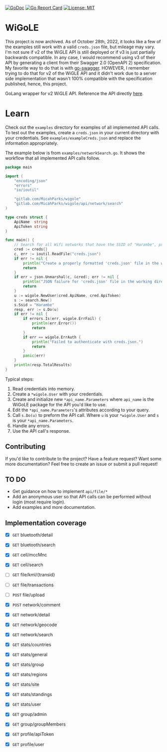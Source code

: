 [![GoDoc](https://godoc.org/gitlab.com/MicahParks/wigole?status.svg)](https://godoc.org/gitlab.com/MicahParks/wigole) [![Go Report Card](https://goreportcard.com/badge/gitlab.com/MicahParks/wigole)](https://goreportcard.com/report/gitlab.com/MicahParks/wigole) [![License: MIT](https://img.shields.io/badge/License-MIT-blue.svg)](https://opensource.org/licenses/MIT)
# WiGoLE

This project is now archived. As of October 28th, 2022, it looks like a few of the examples still work with a valid
`creds.json` file, but mileage may vary. I'm not sure if v2 of the WiGLE API is still deployed or if v3 is just
partially backwards compatible. In any case, I would recommend using v3 of their API by generating a client from their
Swagger 2.0 (OpenAPI 2) specification. My favorite way to do that is with
[go-swagger](https://github.com/go-swagger/go-swagger). HOWEVER, I remember trying to do that for v2 of the
WiGLE API and it didn't work due to a server side implementation that wasn't 100% compatible with the specification
published, hence, this project.

GoLang wrapper for v2 WiGLE API. Reference the API directly [here](https://api.wigle.net/swagger).

# Learn
Check out the `examples` directory for examples of all implemented API calls. To test out the examples, create a
`creds.json` in your current directory with your credentials. See `examples/exampleCreds.json` and replace the
information appropriately. 

The example below is from `examples/networkSearch.go`. It shows the workflow that all implemented API calls follow.
```go
package main

import (
	"encoding/json"
	"errors"
	"io/ioutil"

	"gitlab.com/MicahParks/wigole"
	"gitlab.com/MicahParks/wigole/api/network/search"
)

type creds struct {
	ApiName  string
	ApiToken string
}

func main() {
	// Search for all Wifi networks that have the SSID of "Harambe", print the number of results.
	cred := creds{}
	c, err := ioutil.ReadFile("creds.json")
	if err != nil {
		println("Create a properly formatted 'creds.json' file in the working directory.")
		return
	}
	if err = json.Unmarshal(c, &cred); err != nil {
		println("JSON failure for 'creds.json' file in the working directory.")
		return
	}
	u := wigole.NewUser(cred.ApiName, cred.ApiToken)
	s := search.New()
	s.Ssid = "Harambe"
	resp, err := s.Do(u)
	if err != nil {
		if errors.Is(err, wigole.ErrFail) {
			println(err.Error())
			return
		}
		if err == wigole.ErrAuth {
			println("Failed to authenticate with creds.json.")
			return
		}
		panic(err)
	}
	println(resp.TotalResults)
}
```

Typical steps:
1. Read credentials into memory.
2. Create a `*wigole.User` with your credentials.
3. Create and initialize new `*api_name.Parameters` where `api_name` is the WiGoLE package for the API you'd like to
use.
4. Edit the `*api_name.Parameters`'s attributes according to your query.
5. Call `s.Do(u)` to preform the API call. Where `u` is your `*wigole.User` and `s` is your `*api_name.Parameters`.
6. Handle any errors.
7. Use the API call's response.

## Contributing
If you'd like to contribute to the project? Have a feature request? Want some more documentation? Feel free to create an
issue or submit a pull request!


## TO DO
* Get guidance on how to implement `api/file/*`
* Add an anonymous user so that API calls can be performed without login (most require login).
* Add examples and more documentation.

## Implementation coverage
- [x] `GET` bluetooth/detail
- [x] `GET` bluetooth/search
- [x] `GET` cell/mccMnc
- [x] `GET` cell/search
- [ ] `GET` file/kml/{transid}
- [ ] `GET` file/transactions
- [ ] `POST` file/upload
- [x] `POST` network/comment
- [x] `GET` network/detail
- [x] `GET` network/geocode
- [x] `GET` network/search
- [x] `GET` stats/countries
- [x] `GET` stats/general
- [x] `GET` stats/group
- [x] `GET` stats/regions
- [x] `GET` stats/site
- [x] `GET` stats/standings
- [x] `GET` stats/user
- [x] `GET` group/admin
- [x] `GET` group/groupMembers
- [x] `GET` profile/apiToken
- [x] `GET` profile/user
 

